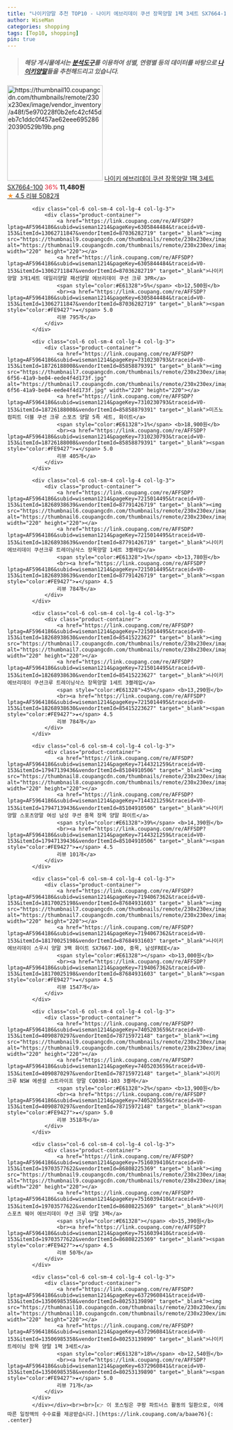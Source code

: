 ```yaml
---
title: "나이키양말 추천 TOP10 - 나이키 에브리데이 쿠션 장목양말 1팩 3세트 SX7664-100"
author: WiseMan
categories: shopping
tags: [Top10, shopping]
pin: true
---
```


> ##### 해당 게시물에서는 [**분석도구**](https://itemscout.io/)를 이용하여 **성별**, **연령별** 등의 데이터를 바탕으로 [**나이키양말**](https://link.coupang.com/a/baae76)들을 추천해드리고 있습니다.
<div class="container"><div class="row">
            <div class="col-6 col-sm-4 col-lg-4 col-lg-3">
                <div class="product-container">
                    <a href="https://link.coupang.com/re/AFFSDP?lptag=AF5964186&subid=wiseman1214&pageKey=184968642&traceid=V0-153&itemId=19737911057&vendorItemId=77077451032" target="_blank"><img src="https://thumbnail10.coupangcdn.com/thumbnails/remote/230x230ex/image/vendor_inventory/a48f/5e970228f0b2efc42cf45deb7c1ddc0f457ae62eee69528620390529b19b.png" alt="https://thumbnail10.coupangcdn.com/thumbnails/remote/230x230ex/image/vendor_inventory/a48f/5e970228f0b2efc42cf45deb7c1ddc0f457ae62eee69528620390529b19b.png" width="220" height="220"></a>
                    <a href="https://link.coupang.com/re/AFFSDP?lptag=AF5964186&subid=wiseman1214&pageKey=184968642&traceid=V0-153&itemId=19737911057&vendorItemId=77077451032" target="_blank">나이키 에브리데이 쿠션 장목양말 1팩 3세트 SX7664-100</a>
                    <span style="color:#E61328">36%</span> <b>11,480원</b>
                    <br><a href="https://link.coupang.com/re/AFFSDP?lptag=AF5964186&subid=wiseman1214&pageKey=184968642&traceid=V0-153&itemId=19737911057&vendorItemId=77077451032" target="_blank"><span style="color:#FE9427">★</span> 4.5
                    리뷰 5082개</a>
                </div>
            </div>
            
            <div class="col-6 col-sm-4 col-lg-4 col-lg-3">
                <div class="product-container">
                    <a href="https://link.coupang.com/re/AFFSDP?lptag=AF5964186&subid=wiseman1214&pageKey=6305844484&traceid=V0-153&itemId=13062711847&vendorItemId=87036282719" target="_blank"><img src="https://thumbnail9.coupangcdn.com/thumbnails/remote/230x230ex/image/vendor_inventory/1332/90fe69850ca759ab50975c1d6544b8cc50bf10bfa9c191c0a81404292644.png" alt="https://thumbnail9.coupangcdn.com/thumbnails/remote/230x230ex/image/vendor_inventory/1332/90fe69850ca759ab50975c1d6544b8cc50bf10bfa9c191c0a81404292644.png" width="220" height="220"></a>
                    <a href="https://link.coupang.com/re/AFFSDP?lptag=AF5964186&subid=wiseman1214&pageKey=6305844484&traceid=V0-153&itemId=13062711847&vendorItemId=87036282719" target="_blank">나이키양말 3개1세트 데일리양말 패션양말 에브리데이 쿠션 크루 3PR</a>
                    <span style="color:#E61328">5%</span> <b>12,500원</b>
                    <br><a href="https://link.coupang.com/re/AFFSDP?lptag=AF5964186&subid=wiseman1214&pageKey=6305844484&traceid=V0-153&itemId=13062711847&vendorItemId=87036282719" target="_blank"><span style="color:#FE9427">★</span> 5.0
                    리뷰 795개</a>
                </div>
            </div>
            
            <div class="col-6 col-sm-4 col-lg-4 col-lg-3">
                <div class="product-container">
                    <a href="https://link.coupang.com/re/AFFSDP?lptag=AF5964186&subid=wiseman1214&pageKey=7310230793&traceid=V0-153&itemId=18726188008&vendorItemId=85858879391" target="_blank"><img src="https://thumbnail7.coupangcdn.com/thumbnails/remote/230x230ex/image/retail/images/2023/05/03/11/6/e1f593e0-6f56-41a9-be04-eede4f4d173f.jpg" alt="https://thumbnail7.coupangcdn.com/thumbnails/remote/230x230ex/image/retail/images/2023/05/03/11/6/e1f593e0-6f56-41a9-be04-eede4f4d173f.jpg" width="220" height="220"></a>
                    <a href="https://link.coupang.com/re/AFFSDP?lptag=AF5964186&subid=wiseman1214&pageKey=7310230793&traceid=V0-153&itemId=18726188008&vendorItemId=85858879391" target="_blank">미즈노 컴피트 더블 쿠션 크루 스포츠 양말 5족 세트, 화이트</a>
                    <span style="color:#E61328">1%</span> <b>18,900원</b>
                    <br><a href="https://link.coupang.com/re/AFFSDP?lptag=AF5964186&subid=wiseman1214&pageKey=7310230793&traceid=V0-153&itemId=18726188008&vendorItemId=85858879391" target="_blank"><span style="color:#FE9427">★</span> 5.0
                    리뷰 405개</a>
                </div>
            </div>
            
            <div class="col-6 col-sm-4 col-lg-4 col-lg-3">
                <div class="product-container">
                    <a href="https://link.coupang.com/re/AFFSDP?lptag=AF5964186&subid=wiseman1214&pageKey=7215014495&traceid=V0-153&itemId=18268938639&vendorItemId=87791426719" target="_blank"><img src="https://thumbnail6.coupangcdn.com/thumbnails/remote/230x230ex/image/vendor_inventory/28c1/6fa27780299976521577ef7731833d8b08d4279a659880de0553e60469a5.png" alt="https://thumbnail6.coupangcdn.com/thumbnails/remote/230x230ex/image/vendor_inventory/28c1/6fa27780299976521577ef7731833d8b08d4279a659880de0553e60469a5.png" width="220" height="220"></a>
                    <a href="https://link.coupang.com/re/AFFSDP?lptag=AF5964186&subid=wiseman1214&pageKey=7215014495&traceid=V0-153&itemId=18268938639&vendorItemId=87791426719" target="_blank">나이키 에브리데이 쿠션크루 트레이닝삭스 장목양말 1세트 3켤레입</a>
                    <span style="color:#E61328">1%</span> <b>13,780원</b>
                    <br><a href="https://link.coupang.com/re/AFFSDP?lptag=AF5964186&subid=wiseman1214&pageKey=7215014495&traceid=V0-153&itemId=18268938639&vendorItemId=87791426719" target="_blank"><span style="color:#FE9427">★</span> 4.5
                    리뷰 784개</a>
                </div>
            </div>
            
            <div class="col-6 col-sm-4 col-lg-4 col-lg-3">
                <div class="product-container">
                    <a href="https://link.coupang.com/re/AFFSDP?lptag=AF5964186&subid=wiseman1214&pageKey=7215014495&traceid=V0-153&itemId=18268938630&vendorItemId=85415223627" target="_blank"><img src="https://thumbnail7.coupangcdn.com/thumbnails/remote/230x230ex/image/vendor_inventory/2b37/b72f95ddf22a4a97ee8e16b9ff92130957fd084714d3997a7cf47d0c4a41.png" alt="https://thumbnail7.coupangcdn.com/thumbnails/remote/230x230ex/image/vendor_inventory/2b37/b72f95ddf22a4a97ee8e16b9ff92130957fd084714d3997a7cf47d0c4a41.png" width="220" height="220"></a>
                    <a href="https://link.coupang.com/re/AFFSDP?lptag=AF5964186&subid=wiseman1214&pageKey=7215014495&traceid=V0-153&itemId=18268938630&vendorItemId=85415223627" target="_blank">나이키 에브리데이 쿠션크루 트레이닝삭스 장목양말 1세트 3켤레입</a>
                    <span style="color:#E61328">45%</span> <b>13,290원</b>
                    <br><a href="https://link.coupang.com/re/AFFSDP?lptag=AF5964186&subid=wiseman1214&pageKey=7215014495&traceid=V0-153&itemId=18268938630&vendorItemId=85415223627" target="_blank"><span style="color:#FE9427">★</span> 4.5
                    리뷰 784개</a>
                </div>
            </div>
            
            <div class="col-6 col-sm-4 col-lg-4 col-lg-3">
                <div class="product-container">
                    <a href="https://link.coupang.com/re/AFFSDP?lptag=AF5964186&subid=wiseman1214&pageKey=7144321259&traceid=V0-153&itemId=17947139436&vendorItemId=85104910506" target="_blank"><img src="https://thumbnail8.coupangcdn.com/thumbnails/remote/230x230ex/image/vendor_inventory/9ff1/21e618ee3a7d1ed1a578c4adb2cf1110647f93cb1f31c0b3054a9410bf09.jpg" alt="https://thumbnail8.coupangcdn.com/thumbnails/remote/230x230ex/image/vendor_inventory/9ff1/21e618ee3a7d1ed1a578c4adb2cf1110647f93cb1f31c0b3054a9410bf09.jpg" width="220" height="220"></a>
                    <a href="https://link.coupang.com/re/AFFSDP?lptag=AF5964186&subid=wiseman1214&pageKey=7144321259&traceid=V0-153&itemId=17947139436&vendorItemId=85104910506" target="_blank">나이키 양말 스포츠양말 여성 남성 쿠션 중목 장목 양말 화이트</a>
                    <span style="color:#E61328">39%</span> <b>14,390원</b>
                    <br><a href="https://link.coupang.com/re/AFFSDP?lptag=AF5964186&subid=wiseman1214&pageKey=7144321259&traceid=V0-153&itemId=17947139436&vendorItemId=85104910506" target="_blank"><span style="color:#FE9427">★</span> 4.5
                    리뷰 101개</a>
                </div>
            </div>
            
            <div class="col-6 col-sm-4 col-lg-4 col-lg-3">
                <div class="product-container">
                    <a href="https://link.coupang.com/re/AFFSDP?lptag=AF5964186&subid=wiseman1214&pageKey=7194067362&traceid=V0-153&itemId=18170025198&vendorItemId=87684931603" target="_blank"><img src="https://thumbnail7.coupangcdn.com/thumbnails/remote/230x230ex/image/vendor_inventory/640d/6a211c08a3345565ccf9fa89773b3f3d217288bce56a12c946bcebcb7454.png" alt="https://thumbnail7.coupangcdn.com/thumbnails/remote/230x230ex/image/vendor_inventory/640d/6a211c08a3345565ccf9fa89773b3f3d217288bce56a12c946bcebcb7454.png" width="220" height="220"></a>
                    <a href="https://link.coupang.com/re/AFFSDP?lptag=AF5964186&subid=wiseman1214&pageKey=7194067362&traceid=V0-153&itemId=18170025198&vendorItemId=87684931603" target="_blank">나이키 에브리데이 스우시 양말 3팩 화이트 SX7667-100, 중목, 남성FREE</a>
                    <span style="color:#E61328"></span> <b>13,000원</b>
                    <br><a href="https://link.coupang.com/re/AFFSDP?lptag=AF5964186&subid=wiseman1214&pageKey=7194067362&traceid=V0-153&itemId=18170025198&vendorItemId=87684931603" target="_blank"><span style="color:#FE9427">★</span> 4.5
                    리뷰 1547개</a>
                </div>
            </div>
            
            <div class="col-6 col-sm-4 col-lg-4 col-lg-3">
                <div class="product-container">
                    <a href="https://link.coupang.com/re/AFFSDP?lptag=AF5964186&subid=wiseman1214&pageKey=7405203659&traceid=V0-153&itemId=4090870297&vendorItemId=78715972148" target="_blank"><img src="https://thumbnail9.coupangcdn.com/thumbnails/remote/230x230ex/image/vendor_inventory/6c6f/e354bf5a7dd82d6a10acabe3579d6a10f95509523dc2ea164dd7a30d3fe5.png" alt="https://thumbnail9.coupangcdn.com/thumbnails/remote/230x230ex/image/vendor_inventory/6c6f/e354bf5a7dd82d6a10acabe3579d6a10f95509523dc2ea164dd7a30d3fe5.png" width="220" height="220"></a>
                    <a href="https://link.coupang.com/re/AFFSDP?lptag=AF5964186&subid=wiseman1214&pageKey=7405203659&traceid=V0-153&itemId=4090870297&vendorItemId=78715972148" target="_blank">나이키 크루 NSW 에센셜 스트라이프 양말 CQ0301-103 3켤레</a>
                    <span style="color:#E61328">2%</span> <b>13,900원</b>
                    <br><a href="https://link.coupang.com/re/AFFSDP?lptag=AF5964186&subid=wiseman1214&pageKey=7405203659&traceid=V0-153&itemId=4090870297&vendorItemId=78715972148" target="_blank"><span style="color:#FE9427">★</span> 5.0
                    리뷰 3518개</a>
                </div>
            </div>
            
            <div class="col-6 col-sm-4 col-lg-4 col-lg-3">
                <div class="product-container">
                    <a href="https://link.coupang.com/re/AFFSDP?lptag=AF5964186&subid=wiseman1214&pageKey=7516039410&traceid=V0-153&itemId=19703577622&vendorItemId=86808225369" target="_blank"><img src="https://thumbnail9.coupangcdn.com/thumbnails/remote/230x230ex/image/vendor_inventory/91dd/3a7074599e19029a9d206e18de0538f6416fd687135591db8823882f8fae.png" alt="https://thumbnail9.coupangcdn.com/thumbnails/remote/230x230ex/image/vendor_inventory/91dd/3a7074599e19029a9d206e18de0538f6416fd687135591db8823882f8fae.png" width="220" height="220"></a>
                    <a href="https://link.coupang.com/re/AFFSDP?lptag=AF5964186&subid=wiseman1214&pageKey=7516039410&traceid=V0-153&itemId=19703577622&vendorItemId=86808225369" target="_blank">나이키 스포츠 웨어 에브리데이 쿠션 크루 양말 3팩</a>
                    <span style="color:#E61328"></span> <b>15,390원</b>
                    <br><a href="https://link.coupang.com/re/AFFSDP?lptag=AF5964186&subid=wiseman1214&pageKey=7516039410&traceid=V0-153&itemId=19703577622&vendorItemId=86808225369" target="_blank"><span style="color:#FE9427">★</span> 4.5
                    리뷰 50개</a>
                </div>
            </div>
            
            <div class="col-6 col-sm-4 col-lg-4 col-lg-3">
                <div class="product-container">
                    <a href="https://link.coupang.com/re/AFFSDP?lptag=AF5964186&subid=wiseman1214&pageKey=6372960841&traceid=V0-153&itemId=13506985358&vendorItemId=80253139890" target="_blank"><img src="https://thumbnail10.coupangcdn.com/thumbnails/remote/230x230ex/image/vendor_inventory/0136/9797e97a128e572688fafb6a5c6218632177d801586b4ab5ad41cf0546e0.png" alt="https://thumbnail10.coupangcdn.com/thumbnails/remote/230x230ex/image/vendor_inventory/0136/9797e97a128e572688fafb6a5c6218632177d801586b4ab5ad41cf0546e0.png" width="220" height="220"></a>
                    <a href="https://link.coupang.com/re/AFFSDP?lptag=AF5964186&subid=wiseman1214&pageKey=6372960841&traceid=V0-153&itemId=13506985358&vendorItemId=80253139890" target="_blank">나이키 트레이닝 장목 양말 1팩 3세트</a>
                    <span style="color:#E61328">18%</span> <b>12,540원</b>
                    <br><a href="https://link.coupang.com/re/AFFSDP?lptag=AF5964186&subid=wiseman1214&pageKey=6372960841&traceid=V0-153&itemId=13506985358&vendorItemId=80253139890" target="_blank"><span style="color:#FE9427">★</span> 5.0
                    리뷰 71개</a>
                </div>
            </div>
            </div></div><br><br>[👉 이 포스팅은 쿠팡 파트너스 활동의 일환으로, 이에 따른 일정액의 수수료를 제공받습니다.](https://link.coupang.com/a/baae76){: .center}